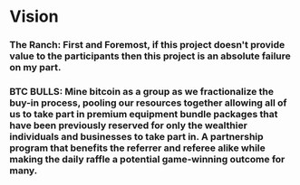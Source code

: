 # Vision

### The Ranch: First and Foremost, if this project doesn't provide value to the participants then this project is an absolute failure on my part.&#x20;

### BTC BULLS: Mine bitcoin as a group as we fractionalize the buy-in process, pooling our resources together allowing all of us to take part in premium equipment bundle packages that have been previously reserved for only the wealthier individuals and businesses to take part in. A partnership program that benefits the referrer and referee alike while making the daily raffle a potential game-winning outcome for many.&#x20;
